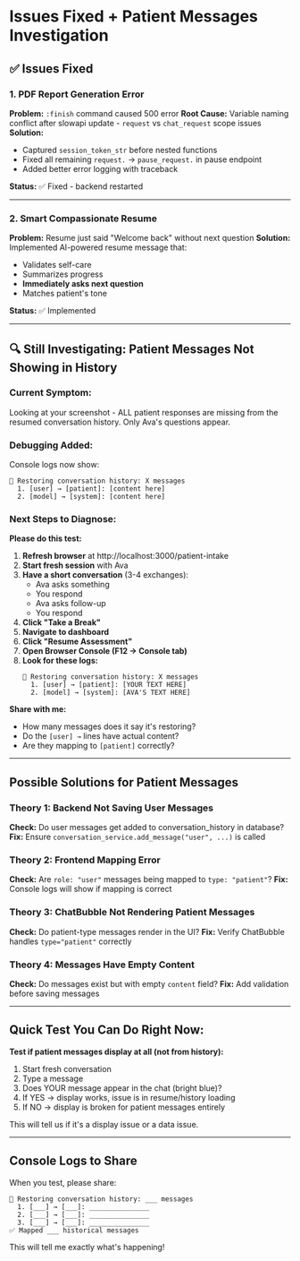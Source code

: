 # Issues Fixed + Patient Messages Investigation

## ✅ Issues Fixed

### 1. PDF Report Generation Error
**Problem:** `:finish` command caused 500 error
**Root Cause:** Variable naming conflict after slowapi update - `request` vs `chat_request` scope issues
**Solution:** 
- Captured `session_token_str` before nested functions
- Fixed all remaining `request.` → `pause_request.` in pause endpoint
- Added better error logging with traceback

**Status:** ✅ Fixed - backend restarted

---

### 2. Smart Compassionate Resume
**Problem:** Resume just said "Welcome back" without next question
**Solution:** Implemented AI-powered resume message that:
- Validates self-care
- Summarizes progress
- **Immediately asks next question**
- Matches patient's tone

**Status:** ✅ Implemented

---

## 🔍 Still Investigating: Patient Messages Not Showing in History

### Current Symptom:
Looking at your screenshot - ALL patient responses are missing from the resumed conversation history. Only Ava's questions appear.

### Debugging Added:
Console logs now show:
```
📜 Restoring conversation history: X messages
  1. [user] → [patient]: [content here]
  2. [model] → [system]: [content here]
```

### Next Steps to Diagnose:

**Please do this test:**

1. **Refresh browser** at http://localhost:3000/patient-intake
2. **Start fresh session** with Ava
3. **Have a short conversation** (3-4 exchanges):
   - Ava asks something
   - You respond
   - Ava asks follow-up
   - You respond
4. **Click "Take a Break"**
5. **Navigate to dashboard**
6. **Click "Resume Assessment"**
7. **Open Browser Console (F12 → Console tab)**
8. **Look for these logs:**
   ```
   📜 Restoring conversation history: X messages
     1. [user] → [patient]: [YOUR TEXT HERE]
     2. [model] → [system]: [AVA'S TEXT HERE]
   ```

**Share with me:**
- How many messages does it say it's restoring?
- Do the `[user] →` lines have actual content?
- Are they mapping to `[patient]` correctly?

---

## Possible Solutions for Patient Messages

### Theory 1: Backend Not Saving User Messages
**Check:** Do user messages get added to conversation_history in database?
**Fix:** Ensure `conversation_service.add_message("user", ...)` is called

### Theory 2: Frontend Mapping Error  
**Check:** Are `role: "user"` messages being mapped to `type: "patient"`?
**Fix:** Console logs will show if mapping is correct

### Theory 3: ChatBubble Not Rendering Patient Messages
**Check:** Do patient-type messages render in the UI?
**Fix:** Verify ChatBubble handles `type="patient"` correctly

### Theory 4: Messages Have Empty Content
**Check:** Do messages exist but with empty `content` field?
**Fix:** Add validation before saving messages

---

## Quick Test You Can Do Right Now:

**Test if patient messages display at all (not from history):**

1. Start fresh conversation
2. Type a message
3. Does YOUR message appear in the chat (bright blue)?
4. If YES → display works, issue is in resume/history loading
5. If NO → display is broken for patient messages entirely

This will tell us if it's a display issue or a data issue.

---

## Console Logs to Share

When you test, please share:

```
📜 Restoring conversation history: ___ messages
  1. [___] → [___]: _______________
  2. [___] → [___]: _______________
  3. [___] → [___]: _______________
✅ Mapped ___ historical messages
```

This will tell me exactly what's happening!

